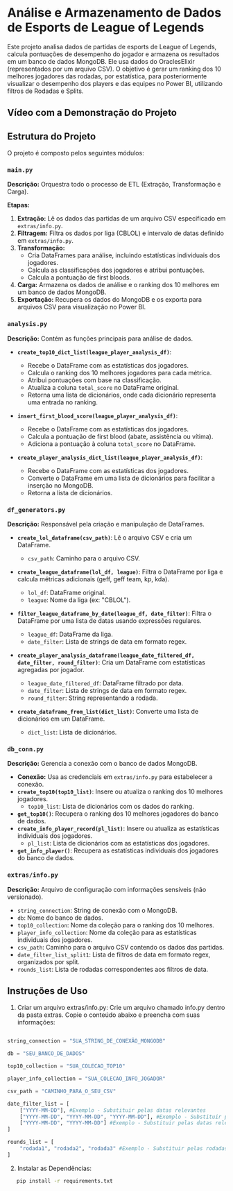 # Análise e Armazenamento de Dados de Esports de League of Legends

Este projeto analisa dados de partidas de esports de League of Legends, calcula pontuações de desempenho do jogador e armazena os resultados em um banco de dados MongoDB. Ele usa dados do OraclesElixir (representados por um arquivo CSV). O objetivo é gerar um ranking dos 10 melhores jogadores das rodadas, por estatística, para posteriormente visualizar o desempenho dos players e das equipes no Power BI, utilizando filtros de Rodadas e Splits.

## Vídeo com a Demonstração do Projeto



## Estrutura do Projeto

O projeto é composto pelos seguintes módulos:

### `main.py`

**Descrição:** Orquestra todo o processo de ETL (Extração, Transformação e Carga).

**Etapas:**

1. **Extração:** Lê os dados das partidas de um arquivo CSV especificado em `extras/info.py`.
2. **Filtragem:** Filtra os dados por liga (CBLOL) e intervalo de datas definido em `extras/info.py`.
3. **Transformação:**
    - Cria DataFrames para análise, incluindo estatísticas individuais dos jogadores.
    - Calcula as classificações dos jogadores e atribui pontuações.
    - Calcula a pontuação de first bloods.
4. **Carga:** Armazena os dados de análise e o ranking dos 10 melhores em um banco de dados MongoDB.
5. **Exportação:** Recupera os dados do MongoDB e os exporta para arquivos CSV para visualização no Power BI.

### `analysis.py`

**Descrição:** Contém as funções principais para análise de dados.

- **`create_top10_dict_list(league_player_analysis_df)`**: 
    - Recebe o DataFrame com as estatísticas dos jogadores.
    - Calcula o ranking dos 10 melhores jogadores para cada métrica.
    - Atribui pontuações com base na classificação.
    - Atualiza a coluna `total_score` no DataFrame original.
    - Retorna uma lista de dicionários, onde cada dicionário representa uma entrada no ranking.

- **`insert_first_blood_score(league_player_analysis_df)`**:
    - Recebe o DataFrame com as estatísticas dos jogadores.
    - Calcula a pontuação de first blood (abate, assistência ou vítima).
    - Adiciona a pontuação à coluna `total_score` no DataFrame.

- **`create_player_analysis_dict_list(league_player_analysis_df)`**:
    - Recebe o DataFrame com as estatísticas dos jogadores.
    - Converte o DataFrame em uma lista de dicionários para facilitar a inserção no MongoDB.
    - Retorna a lista de dicionários.

### `df_generators.py`

**Descrição:** Responsável pela criação e manipulação de DataFrames.

- **`create_lol_dataframe(csv_path)`**: Lê o arquivo CSV e cria um DataFrame.
    - `csv_path`: Caminho para o arquivo CSV.

- **`create_league_dataframe(lol_df, league)`**: Filtra o DataFrame por liga e calcula métricas adicionais (geff, geff team, kp, kda).
    - `lol_df`: DataFrame original.
    - `league`: Nome da liga (ex: "CBLOL").

- **`filter_league_dataframe_by_date(league_df, date_filter)`**: Filtra o DataFrame por uma lista de datas usando expressões regulares.
    - `league_df`: DataFrame da liga.
    - `date_filter`: Lista de strings de data em formato regex.

- **`create_player_analysis_dataframe(league_date_filtered_df, date_filter, round_filter)`**: Cria um DataFrame com estatísticas agregadas por jogador.
    - `league_date_filtered_df`: DataFrame filtrado por data.
    - `date_filter`: Lista de strings de data em formato regex.
    - `round_filter`: String representando a rodada.


- **`create_dataframe_from_list(dict_list)`**: Converte uma lista de dicionários em um DataFrame.
    - `dict_list`: Lista de dicionários.

### `db_conn.py`

**Descrição:** Gerencia a conexão com o banco de dados MongoDB.

- **Conexão:** Usa as credenciais em `extras/info.py` para estabelecer a conexão.
- **`create_top10(top10_list)`**: Insere ou atualiza o ranking dos 10 melhores jogadores.
    - `top10_list`: Lista de dicionários com os dados do ranking.
- **`get_top10()`**:  Recupera o ranking dos 10 melhores jogadores do banco de dados.
- **`create_info_player_record(pl_list)`**: Insere ou atualiza as estatísticas individuais dos jogadores.
    - `pl_list`: Lista de dicionários com as estatísticas dos jogadores.
- **`get_info_player()`**: Recupera as estatísticas individuais dos jogadores do banco de dados.

### `extras/info.py`

**Descrição:** Arquivo de configuração com informações sensíveis (não versionado).

- `string_connection`: String de conexão com o MongoDB.
- `db`: Nome do banco de dados.
- `top10_collection`: Nome da coleção para o ranking dos 10 melhores.
- `player_info_collection`: Nome da coleção para as estatísticas individuais dos jogadores.
- `csv_path`: Caminho para o arquivo CSV contendo os dados das partidas.
- `date_filter_list_split1`: Lista de filtros de data em formato regex, organizados por split.
- `rounds_list`: Lista de rodadas correspondentes aos filtros de data.

## Instruções de Uso

1. Criar um arquivo extras/info.py: Crie um arquivo chamado info.py dentro da pasta extras. Copie o conteúdo abaixo e preencha com suas informações:

```python

string_connection = "SUA_STRING_DE_CONEXÃO_MONGODB"

db = "SEU_BANCO_DE_DADOS"

top10_collection = "SUA_COLECAO_TOP10"

player_info_collection = "SUA_COLECAO_INFO_JOGADOR"

csv_path = "CAMINHO_PARA_O_SEU_CSV"

date_filter_list = [
    ["YYYY-MM-DD"], #Exemplo - Substituir pelas datas relevantes
    ["YYYY-MM-DD", "YYYY-MM-DD", "YYYY-MM-DD"], #Exemplo - Substituir pelas datas relevantes
    ["YYYY-MM-DD", "YYYY-MM-DD"] #Exemplo - Substituir pelas datas relevantes
]

rounds_list = [
    "rodada1", "rodada2", "rodada3" #Exemplo - Substituir pelas rodadas relevantes. Obs: O tamanho dessa lista precisa ser identico ao das datas.
]

```

2. Instalar as Dependências:

``` bash
   pip install -r requirements.txt